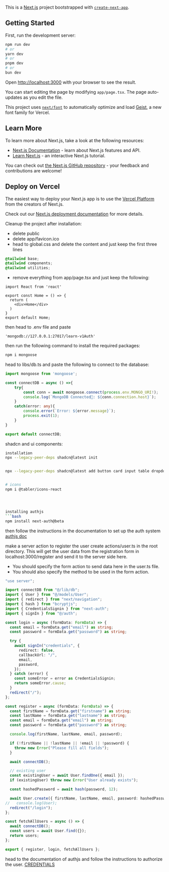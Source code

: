 This is a [Next.js](https://nextjs.org) project bootstrapped with [`create-next-app`](https://nextjs.org/docs/app/api-reference/cli/create-next-app).

## Getting Started

First, run the development server:

```bash
npm run dev
# or
yarn dev
# or
pnpm dev
# or
bun dev
```

Open [http://localhost:3000](http://localhost:3000) with your browser to see the result.

You can start editing the page by modifying `app/page.tsx`. The page auto-updates as you edit the file.

This project uses [`next/font`](https://nextjs.org/docs/app/building-your-application/optimizing/fonts) to automatically optimize and load [Geist](https://vercel.com/font), a new font family for Vercel.

## Learn More

To learn more about Next.js, take a look at the following resources:

- [Next.js Documentation](https://nextjs.org/docs) - learn about Next.js features and API.
- [Learn Next.js](https://nextjs.org/learn) - an interactive Next.js tutorial.

You can check out [the Next.js GitHub repository](https://github.com/vercel/next.js) - your feedback and contributions are welcome!

## Deploy on Vercel

The easiest way to deploy your Next.js app is to use the [Vercel Platform](https://vercel.com/new?utm_medium=default-template&filter=next.js&utm_source=create-next-app&utm_campaign=create-next-app-readme) from the creators of Next.js.

Check out our [Next.js deployment documentation](https://nextjs.org/docs/app/building-your-application/deploying) for more details.





Cleanup the project after installation:


- delete public
- delete app/favicon.ico
- head to global.css and delete the content and just keep the first three lines
```css
@tailwind base;
@tailwind components;
@tailwind utilities;
```
- remove everything from app/page.tsx and just keep the following:
```tsx
import React from 'react'

export const Home = () => {
  return (
    <div>Home</div>
  )
}
export default Home; 
```


then head to .env file and paste 
```env
'mongodb://127.0.0.1:27017/learn-v1Auth'
```

then run the following command to install the required packages:
```bash 
npm i mongoose
```
head to libs/db.ts and paste the following to connect to the database:
```ts
import mongoose from 'mongoose';

const connectDB = async () =>{
    try{
        const conn = await mongoose.connect(process.env.MONGO_URI!); 
        console.log(`MongoDB Connected🚀: ${conn.connection.host}`);
    }
    catch(error: any){
        console.error(`Error: ${error.message}`);
        process.exit(1);
    }
}

export default connectDB;
```





shadcn  and ui components:
```bash
installation
npx --legacy-peer-deps shadcn@latest init


npx --legacy-peer-deps shadcn@latest add button card input table dropdown-menu label textarea 


# icons
npm i @tabler/icons-react




installing authjs 
```bash
npm install next-auth@beta
```
then follow the instructions in the documentation to set up the auth system
[authjs doc](https://authjs.dev/getting-started/installation)


<!-- Registering the user- -->
make a server action to register the user
create actions/user.ts in the root directory.
This will get the user data from the registration form in localhost:3000/register and send it to the server side here.
- You should specify the form action to send data here in the user.ts file.
- You should also specify the method to be used in the form action.
```ts
"use server";

import connectDB from "@/lib/db";
import { User } from "@/models/User";
import { redirect } from "next/navigation";
import { hash } from "bcryptjs";
import { CredentialsSignin } from "next-auth";
import { signIn } from "@/auth";

const login = async (formData: FormData) => {
  const email = formData.get("email") as string;
  const password = formData.get("password") as string;

  try {
    await signIn("credentials", {
      redirect: false,
      callbackUrl: "/",
      email,
      password,
    });
  } catch (error) {
    const someError = error as CredentialsSignin;
    return someError.cause;
  }
  redirect("/");
};

const register = async (formData: FormData) => {
  const firstName = formData.get("firstname") as string;
  const lastName = formData.get("lastname") as string;
  const email = formData.get("email") as string;
  const password = formData.get("password") as string;

  console.log(firstName, lastName, email, password);

  if (!firstName || !lastName || !email || !password) {
    throw new Error("Please fill all fields");
  }

  await connectDB();

  // existing user
  const existingUser = await User.findOne({ email });
  if (existingUser) throw new Error("User already exists");

  const hashedPassword = await hash(password, 12);

  await User.create({ firstName, lastName, email, password: hashedPassword });
//   console.log(User);
  redirect("/login");
};

const fetchAllUsers = async () => {
  await connectDB();
  const users = await User.find({});
  return users;
};

export { register, login, fetchAllUsers };
```

<!-- authorizing the user  -->


head to the documentation of authjs and follow the instructions to authorize the user.
[CREDENTIALS](https://authjs.dev/getting-started/authentication/credentials)


